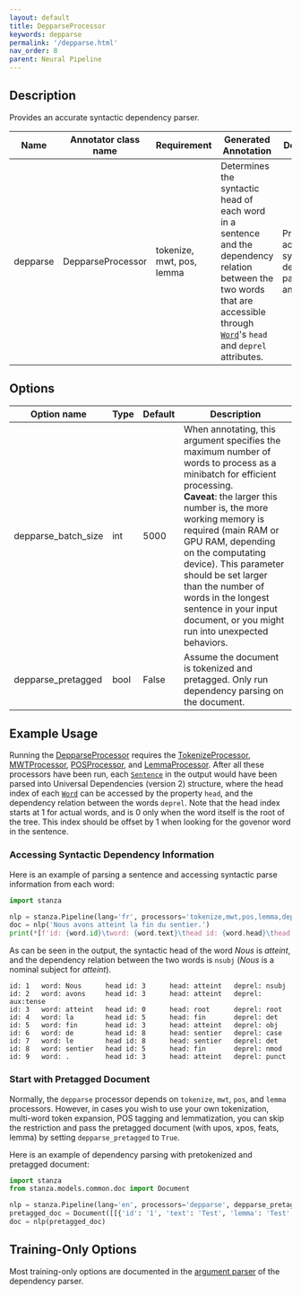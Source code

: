 ```yaml
---
layout: default
title: DepparseProcessor
keywords: depparse
permalink: '/depparse.html'
nav_order: 8
parent: Neural Pipeline
---
```


## Description

Provides an accurate syntactic dependency parser.

| Name | Annotator class name | Requirement | Generated Annotation | Description |
| --- | --- | --- | --- | --- |
| depparse | DepparseProcessor | tokenize, mwt, pos, lemma | Determines the syntactic head of each word in a sentence and the dependency relation between the two words that are accessible through [`Word`](data_objects.md#word)'s `head` and `deprel` attributes. | Provides an accurate syntactic dependency parsing analysis. |

## Options

| Option name | Type | Default | Description |
| --- | --- | --- | --- |
| depparse_batch_size | int | 5000 | When annotating, this argument specifies the maximum number of words to process as a minibatch for efficient processing. <br>**Caveat**: the larger this number is, the more working memory is required (main RAM or GPU RAM, depending on the computating device). This parameter should be set larger than the number of words in the longest sentence in your input document, or you might run into unexpected behaviors. |
| depparse_pretagged | bool | False | Assume the document is tokenized and pretagged. Only run dependency parsing on the document. |

## Example Usage

Running the [DepparseProcessor](depparse.md) requires the [TokenizeProcessor](tokenize.md), [MWTProcessor](mwt.md), [POSProcessor](pos.md), and [LemmaProcessor](lemma.md).
After all these processors have been run, each [`Sentence`](data_objects.md#sentence) in the output would have been parsed into Universal Dependencies (version 2) structure, where the head index of each [`Word`](data_objects.md#word) can be accessed by the property `head`, and the dependency relation between the words `deprel`. Note that the head index starts at 1 for actual words, and is 0 only when the word itself is the root of the tree. This index should be offset by 1 when looking for the govenor word in the sentence.

### Accessing Syntactic Dependency Information

Here is an example of parsing a sentence and accessing syntactic parse information from each word:

```python
import stanza

nlp = stanza.Pipeline(lang='fr', processors='tokenize,mwt,pos,lemma,depparse')
doc = nlp('Nous avons atteint la fin du sentier.')
print(*[f'id: {word.id}\tword: {word.text}\thead id: {word.head}\thead: {sent.words[word.head-1].text if word.head > 0 else "root"}\tdeprel: {word.deprel}' for sent in doc.sentences for word in sent.words], sep='\n')
```

As can be seen in the output, the syntactic head of the word _Nous_ is _atteint_, and the dependency relation between the two words is  `nsubj` (_Nous_ is a nominal subject for _atteint_).

```
id: 1   word: Nous      head id: 3      head: atteint   deprel: nsubj
id: 2   word: avons     head id: 3      head: atteint   deprel: aux:tense
id: 3   word: atteint   head id: 0      head: root      deprel: root
id: 4   word: la        head id: 5      head: fin       deprel: det
id: 5   word: fin       head id: 3      head: atteint   deprel: obj
id: 6   word: de        head id: 8      head: sentier   deprel: case
id: 7   word: le        head id: 8      head: sentier   deprel: det
id: 8   word: sentier   head id: 5      head: fin       deprel: nmod
id: 9   word: .         head id: 3      head: atteint   deprel: punct
```


### Start with Pretagged Document

Normally, the `depparse` processor depends on `tokenize`, `mwt`, `pos`, and `lemma` processors. However, in cases you wish to use your own tokenization, multi-word token expansion, POS tagging and lemmatization, you can skip the restriction and pass the pretagged document (with upos, xpos, feats, lemma) by setting `depparse_pretagged` to `True`.

Here is an example of dependency parsing with pretokenized and pretagged document:

```python
import stanza
from stanza.models.common.doc import Document

nlp = stanza.Pipeline(lang='en', processors='depparse', depparse_pretagged=True)
pretagged_doc = Document([[{'id': '1', 'text': 'Test', 'lemma': 'Test', 'upos': 'NOUN', 'xpos': 'NN', 'feats': 'Number=Sing'}, {'id': '2', 'text': 'sentence', 'lemma': 'sentence', 'upos': 'NOUN', 'xpos': 'NN', 'feats': 'Number=Sing'}, {'id': '3', 'text': '.', 'lemma': '.', 'upos': 'PUNCT', 'xpos': '.'}]])
doc = nlp(pretagged_doc)
```

## Training-Only Options

Most training-only options are documented in the [argument parser](https://github.com/stanfordnlp/stanza/blob/master/stanza/models/parser.py#L21) of the dependency parser.

